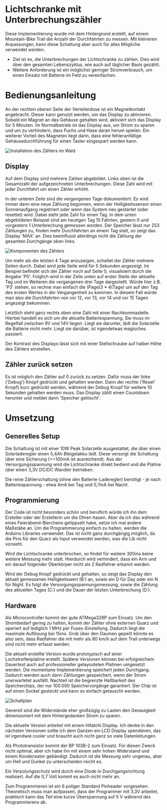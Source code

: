 # Lichtschranke mit Unterbrechungszähler

Diese Implementierung wurde mit dem Hintergrund erstellt, auf einem Mountain-Bike Trail die Anzahl der Durchfahrten zu messen. Mit kleineren Anpassungen, kann diese Schaltung aber auch für alles Mögliche verwendet werden.

* Ziel ist es, die Unterbrechungen der Lichtschranke zu zählen. Dies wird über den gesamten Lebenszyklus, wie auch auf täglicher Basis gezählt.
* Weitere Anforderung ist ein möglichst geringer Stromverbrauch, um einen Einsatz mit Batterie im Feld zu vereinfachen.


# Bedienungsanleitung

An der rechten oberen Seite der Verteilerdose ist ein Magnetkontakt angebracht. Dieser kann genutzt werden, um das Display zu aktivieren. Sobald ein Magnet an das Gehäuse gehalten wird, aktiviert sich das Display für 5 Minuten. Im Normalbetrieb ist das Display aus, um Strom zu sparen und um zu verhindern, dass Fuchs und Hase daran herum spielen. Ein weiterer Vorteil des Magneten liegt darin, dass eine fehleranfällige Gehäusedurchführung für einen Taster eingespart werden kann.

![Installation des Zählers im Wald](doc/imWald.jpg)

## Display
Auf dem Display sind mehrere Zahlen abgebildet. Links oben ist die Gesamtzahl der aufgezeichneten Unterbrechungen. Diese Zahl wird mit jeder Durchfahrt um einen Zähler erhöht.

In der unteren Zeile sind die vergangenen Tage dokumentiert. Es wird immer dann eine neue Zählung begonnen, wenn der Helligkeitssensor einen Sonnenaufgang registriert oder wenn das System neu gestartet (oder resettet) wird.
Dabei steht jede Zahl für einen Tag. In dem unten abgebildeten Beispiel sind am heutigen Tag 15 Fahrten, gestern 0 und vorgestern 1 Unterbrechung gemessen worden. Der Speicher lässt nur 253 Zählungen zu, finden mehr Durchfahrten an einem Tag statt, so zeigt das Display 'MAX' an. Dies beeinflusst allerdings nicht die Zählung der gesamten Durchgänge oben links.

![Komponenten des Zählers](doc/Display.jpg)

Um mehr als die letzten 4 Tage anzuzeigen, schaltet der Zähler mehrere Seiten durch. Dabei wird jede Seite wird für 5 Sekunden angezeigt. Im Beispiel befindet sich der Zähler noch auf Seite 0, visualisiert durch die Angabe 'P0'. Folglich wird in der Zeile unten auf erster Stelle der aktuelle Tag und im Weiteren die vergangenen drei Tage dargestellt.
Würde hier z.B. 'P3' stehen, so rechne man einfach die (Page)3 * 4(Tage) um auf den Tag des ersten Wertes in der Vergangenheit zu kommen. In diesem Fall würde man also die Durchfahrten von vor 12, vor 13, vor 14 und vor 15 Tagen angezeigt bekommen.

Letztlich steht ganz rechts oben eine Zahl mit einer Nachkommastelle. Hierbei handelt es sich um die aktuelle Batteriespannung. Sie muss im Regelfall zwischen 9V und 14V liegen. Liegt sie darunter, lädt die Solarzelle die Batterie nicht mehr. Liegt sie darüber, ist irgendetwas magisches passiert.

Der Kontrast des Displays lässt sich mit einer Stellschraube auf halber Höhe des Zählers einstellen.

## Zähler zurück setzen

Es ist möglich den Zähler auf 0 zurück zu setzen. Dafür muss der linke ('Debug') Knopf gedrückt und gehalten werden. Dann der rechte ('Reset' Knopf) kurz gedrückt werden, während der Debug Knopf für weitere 10 Sekunden gehalten werden muss. Das Display zählt einen Countdown herunter und meldet dann 'Speicher gelöscht'.


# Umsetzung

## Generelles Setup

Die Schaltung ist mit einer 10W Peak Solarzelle ausgestattet, die über einen Solarladeregler einen 5,4Ah Bleigelakku lädt. Diese versorgt die Schaltung über eine Sicherung (<=100mA ist ausreichend).
Aus der Versorgungsspannung wird die Lichtschranke direkt bedient und die Platine über einen 3,3V DC/DC Wandler betrieben.

Die reine Zählerschaltung (ohne den Batterie-Laderegler) benötigt - je nach Batteriespannung - etwa 4mA bei Tag und 0,7mA bei Nacht.

## Programmierung

Der Code ist nicht besonders schön und beruflich würde ich ihn dem Ersteller oder der Erstellerin um die Ohren hauen. Aber da ich das während eines Feierabend-Bierchens getippselt habe, setze ich mal andere Maßstäbe an.
Um die Programmierung einfach zu halten, werden die Arduino Libraries verwendet. Das ist nicht ganz durchgängig möglich, da die Pins für den Quarz als Input verwendet werden, was die Lib nicht vorsieht.

Wird die Lichtschranke unterbrochen, so findet für weitere 300ms keine weitere Messung mehr statt. Hierdurch wird verhindert, dass ein Arm und ein darauf folgender Oberkörper nicht als 2 Radfahrer erkannt werden.

Wird der Debug Knopf gedrückt und gehalten, so zeigt das Display den aktuell gemessenen Helligkeitswert (B:) an, sowie ein D für Day oder ein N für Night. Es folgt die Versorgungsspannungsmessung, sowie die Zählung des aktuellen Tages (C:) und die Dauer der letzten Unterbrechung (D:).

## Hardware
Als Microcontroller kommt der gute ATMega328P zum Einsatz. Um den Strombedarf gering zu halten, kommt der Zähler ohne externen Quarz und operiert auf lediglich 1 MHz per Fuses-Einstellung.
Dadurch liegt die maximale Auflösung bei 15ms. Grob über den Daumen gepeilt könnte es also sein, dass Radfahrer die mit mehr als 80 km/h auf dem Trail unterwegs sind nicht mehr erfasst werden.

Die aktuell erstellte Version wurde prototypisch auf einer Lochstreifenplatine erstellt. Spätere Versionen können bei erfolgreichem Dauertest auch auf professioneller gelayouteten Platinen umgesetzt werden.
Die momentane Implementierung speichert jeden Durchgang. Dadurch werden auch dann Zählungen gespeichert, wenn der Strom unerwartetet ausfällt. Nachteil ist die begrenzte Haltbarkeit des Speicherchips, der nur 100.000 Speichervorgänge garantiert.
Der Chip ist auf einen Sockel gesteckt und kann so einfach getauscht werden.

![Schaltplan](doc/Schaltplan.png)

Generell sind die Widerstände eher großzügig zu Lasten den Genauigkeit dimensioniert mit dem Hintergedanken Strom zu sparen.

Die aktuelle Version arbeitet mit einem Hitatchi Display. Ich denke in den nächsten Versionen sollte ich dem Ganzen ein LCD Display spendieren, das ist irgendwie cooler und braucht auch nicht ganz so viele Datenleitungen. 

Als Phototransistor kommt der BP 103B-2 zum Einsatz. Für diesen Zweck nicht optimal, aber ich habe ihn mit einem sehr hohen Widerstand und einem Kondensator gebändigt. Dadurch ist die Messung sehr ungenau, aber um Hell und Dunkel zu unterscheiden reicht es.

Ein Verpolungsschutz wird durch eine Diode in Durchgangsrichtung realisiert. Auf die 0,7 Volt kommt es auch nicht mehr an. 

Zum Programmieren ist ein 6 poliger Standard Pinheader vorgesehen. Theoretisch muss man aufpassen, dass der Programmer mit 3,3V arbeitet, praktisch kann das Teil eine kurze Überspannung auf 5 V während des Programmierens ab.




